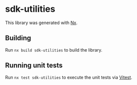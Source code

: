 # sdk-utilities

This library was generated with [Nx](https://nx.dev).

## Building

Run `nx build sdk-utilities` to build the library.

## Running unit tests

Run `nx test sdk-utilities` to execute the unit tests via [Vitest](https://vitest.dev/).
